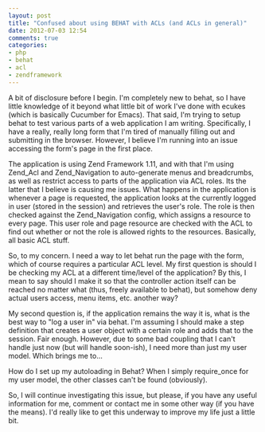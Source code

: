 ```yaml
---
layout: post
title: "Confused about using BEHAT with ACLs (and ACLs in general)"
date: 2012-07-03 12:54
comments: true
categories:
- php
- behat
- acl
- zendframework
---
```

A bit of disclosure before I begin. I'm completely new to behat, so I have little knowledge of it beyond what little bit of work I've done with ecukes (which is basically Cucumber for Emacs). That said, I'm trying to setup behat to test various parts of a web application I am writing. Specifically, I have a really, really long form that I'm tired of manually filling out and submitting in the browser. However, I believe I'm running into an issue accessing the form's page in the first place.
<!-- more -->
The application is using Zend Framework 1.11, and with that I'm using Zend_Acl and Zend_Navigation to auto-generate menus and breadcrumbs, as well as restrict access to parts of the application via ACL roles. Its the latter that I believe is causing me issues. What happens in the application is whenever a page is requested, the application looks at the currently logged in user (stored in the session) and retrieves the user's role. The role is then checked against the Zend_Navigation config, which assigns a resource to every page. This user role and page resource are checked with the ACL to find out whether or not the role is allowed rights to the resources. Basically, all basic ACL stuff.

So, to my concern. I need a way to let behat run the page with the form, which of course requires a particular ACL level. My first question is should I be checking my ACL at a different time/level of the application? By this, I mean to say should I make it so that the controller action itself can be reached no matter what (thus, freely available to behat), but somehow deny actual users access, menu items, etc. another way? 

My second question is, if the application remains the way it is, what is the best way to "log a user in" via behat. I'm assuming I should make a step definition that creates a user object with a certain role and adds that to the session. Fair enough. However, due to some bad coupling that I can't handle just now (but will handle soon-ish), I need more than just my user model. Which brings me to...

How do I set up my autoloading in Behat? When I simply require_once for my user model, the other classes can't be found (obviously). 

So, I will continue investigating this issue, but please, if you have any useful information for me, comment or contact me in some other way (if you have the means). I'd really like to get this underway to improve my life just a little bit.
